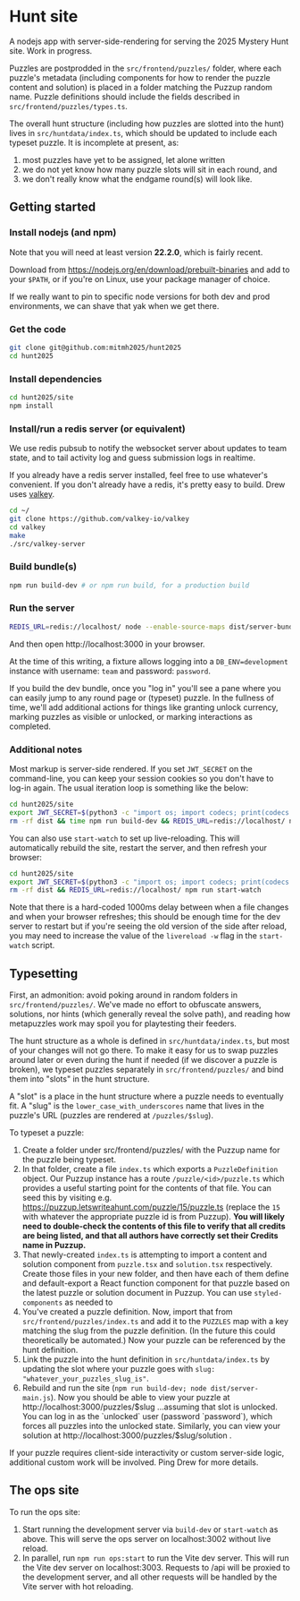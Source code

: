 # Hunt site

A nodejs app with server-side-rendering for serving the 2025 Mystery Hunt site.
Work in progress.

Puzzles are postprodded in the `src/frontend/puzzles/` folder, where each puzzle's
metadata (including components for how to render the puzzle content and
solution) is placed in a folder matching the Puzzup random name. Puzzle
definitions should include the fields described in `src/frontend/puzzles/types.ts`.

The overall hunt structure (including how puzzles are slotted into the hunt)
lives in `src/huntdata/index.ts`, which should be updated to include each typeset
puzzle. It is incomplete at present, as:

1. most puzzles have yet to be assigned, let alone written
2. we do not yet know how many puzzle slots will sit in each round, and
3. we don't really know what the endgame round(s) will look like.

## Getting started

### Install nodejs (and npm)

Note that you will need at least version **22.2.0**, which is fairly recent.

Download from https://nodejs.org/en/download/prebuilt-binaries and add to your
`$PATH`, or if you're on Linux, use your package manager of choice.

If we really want to pin to specific node versions for both dev and prod
environments, we can shave that yak when we get there.

### Get the code

```sh
git clone git@github.com:mitmh2025/hunt2025
cd hunt2025
```

### Install dependencies

```sh
cd hunt2025/site
npm install
```

### Install/run a redis server (or equivalent)

We use redis pubsub to notify the websocket server about updates to team state,
and to tail activity log and guess submission logs in realtime.

If you already have a redis server installed, feel free to use whatever's
convenient. If you don't already have a redis, it's pretty easy to build.
Drew uses [valkey](https://github.com/valkey-io/valkey).

```sh
cd ~/
git clone https://github.com/valkey-io/valkey
cd valkey
make
./src/valkey-server
```

### Build bundle(s)

```sh
npm run build-dev # or npm run build, for a production build
```

### Run the server

```sh
REDIS_URL=redis://localhost/ node --enable-source-maps dist/server-bundle.js # listens on port 3000
```

And then open http://localhost:3000 in your browser.

At the time of this writing, a fixture allows logging into a `DB_ENV=development`
instance with username: `team` and password: `password`.

If you build the dev bundle, once you "log in" you'll see a pane where you can
easily jump to any round page or (typeset) puzzle. In the fullness of time,
we'll add additional actions for things like granting unlock currency, marking
puzzles as visible or unlocked, or marking interactions as completed.

### Additional notes

Most markup is server-side rendered. If you set `JWT_SECRET` on the
command-line, you can keep your session cookies so you don't have to log-in
again. The usual iteration loop is something like the below:

```sh
cd hunt2025/site
export JWT_SECRET=$(python3 -c "import os; import codecs; print(codecs.encode(os.urandom(16), 'hex').decode('utf-8'))")
rm -rf dist && time npm run build-dev && REDIS_URL=redis://localhost/ node --enable-source-maps dist/server-bundle.js
```

You can also use `start-watch` to set up live-reloading. This will automatically
rebuild the site, restart the server, and then refresh your browser:

```sh
cd hunt2025/site
export JWT_SECRET=$(python3 -c "import os; import codecs; print(codecs.encode(os.urandom(16), 'hex').decode('utf-8'))")
rm -rf dist && REDIS_URL=redis://localhost/ npm run start-watch
```

Note that there is a hard-coded 1000ms delay between when a file changes and
when your browser refreshes; this should be enough time for the dev server to
restart but if you're seeing the old version of the side after reload, you
may need to increase the value of the `livereload -w` flag in the `start-watch`
script.

## Typesetting

First, an admonition: avoid poking around in random folders in
`src/frontend/puzzles/`. We've made no effort to obfuscate answers, solutions,
nor hints (which generally reveal the solve path), and reading how metapuzzles
work may spoil you for playtesting their feeders.

The hunt structure as a whole is defined in `src/huntdata/index.ts`, but most
of your changes will not go there. To make it easy for us to swap puzzles
around later or even during the hunt if needed (if we discover a puzzle is
broken), we typeset puzzles separately in `src/frontend/puzzles/` and bind them
into "slots" in the hunt structure.

A "slot" is a place in the hunt structure where a puzzle needs to eventually
fit. A "slug" is the `lower_case_with_underscores` name that lives in the
puzzle's URL (puzzles are rendered at `/puzzles/$slug`).

To typeset a puzzle:

1. Create a folder under src/frontend/puzzles/ with the Puzzup name for the puzzle being typeset.
2. In that folder, create a file `index.ts` which exports a `PuzzleDefinition`
   object. Our Puzzup instance has a route `/puzzle/<id>/puzzle.ts` which
   provides a useful starting point for the contents of that file. You can
   seed this by visiting e.g.
   https://puzzup.letswriteahunt.com/puzzle/15/puzzle.ts (replace the `15` with
   whatever the appropriate puzzle id is from Puzzup). **You will likely need
   to double-check the contents of this file to verify that all credits are
   being listed, and that all authors have correctly set their Credits name in
   Puzzup.**
3. That newly-created `index.ts` is attempting to import a content and solution
   component from `puzzle.tsx` and `solution.tsx` respectively. Create those
   files in your new folder, and then have each of them define and
   default-export a React function component for that puzzle based on the
   latest puzzle or solution document in Puzzup. You can use
   `styled-components` as needed to
4. You've created a puzzle definition. Now, import that from
   `src/frontend/puzzles/index.ts` and add it to the `PUZZLES` map with a key
   matching the slug from the puzzle definition. (In the future this could
   theoretically be automated.) Now your puzzle can be referenced by the hunt
   definition.
5. Link the puzzle into the hunt definition in `src/huntdata/index.ts` by
   updating the slot where your puzzle goes with `slug: "whatever_your_puzzles_slug_is"`.
6. Rebuild and run the site (`npm run build-dev; node dist/server-main.js`).
   Now you should be able to view your puzzle at
   http://localhost:3000/puzzles/$slug ...assuming that slot is unlocked.  You
   can log in as the `unlocked` user (password `password`), which forces all
   puzzles into the unlocked state.  Similarly, you can view your solution at
   http://localhost:3000/puzzles/$slug/solution .

If your puzzle requires client-side interactivity or custom server-side logic,
additional custom work will be involved. Ping Drew for more details.

## The ops site

To run the ops site:

1. Start running the development server via `build-dev` or `start-watch` as above. This will serve the ops server on localhost:3002 without live reload.
2. In parallel, run `npm run ops:start` to run the Vite dev server. This will run the Vite dev server on localhost:3003. Requests to /api will be proxied to the development server, and all other requests will be handled by the Vite server with hot reloading.

